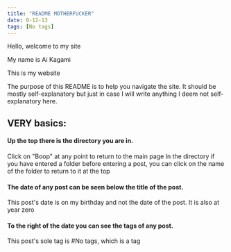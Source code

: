 ```yaml
---
title: "README MOTHERFUCKER"
date: 0-12-13
tags: [No tags]
---
```


Hello, welcome to my site

My name is Ai Kagami

This is my website


The purpose of this README is to help you navigate the site. It should be mostly self-explanatory but just in case I will write anything I deem not self-explanatory here.

## VERY basics: 
#### Up the top there is the directory you are in. 
Click on "Boop" at any point to return to the main page
In the directory if you have entered a folder before entering a post, you can click on the name of the folder to return to it at the top
#### The date of any post can be seen below the title of the post. 
This post's date is on my birthday and not the date of the post. It is also at year zero
#### To the right of the date you can see the tags of any post. 
This post's sole tag is #No tags, which is a tag 

